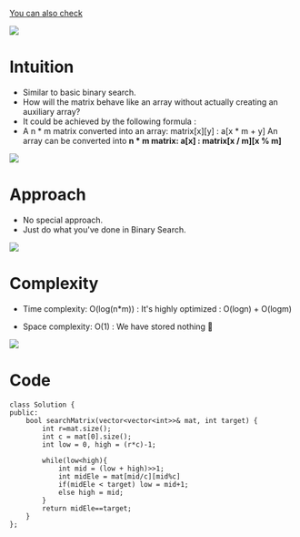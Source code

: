 [You can also check](https://github.com/Glorycs29/Binary_Search)

<img src="https://user-images.githubusercontent.com/73097560/115834477-dbab4500-a447-11eb-908a-139a6edaec5c.gif">

# Intuition

<!-- Describe your first thoughts on how to solve this problem. -->
- Similar to basic binary search.
- How will the matrix behave like an array without actually creating an auxiliary array?
- It could be achieved by the following formula :
- A n * m matrix converted into an array: matrix[x][y] : a[x * m + y]
An array can be converted into **n * m matrix: a[x] : matrix[x / m][x % m]**

<img src="https://user-images.githubusercontent.com/73097560/115834477-dbab4500-a447-11eb-908a-139a6edaec5c.gif">


# Approach
<!-- Describe your approach to solving the problem. -->
- No special approach.
- Just do what you've done in Binary Search.

<img src="https://user-images.githubusercontent.com/73097560/115834477-dbab4500-a447-11eb-908a-139a6edaec5c.gif">

# Complexity
- Time complexity: O(log(n*m)) : It's highly optimized : O(logn) + O(logm)
<!-- Add your time complexity here, e.g. $$O(n)$$ -->


- Space complexity: O(1) : We have stored nothing 🥳
<!-- Add your space complexity here, e.g. $$O(n)$$ -->

<img src="https://user-images.githubusercontent.com/73097560/115834477-dbab4500-a447-11eb-908a-139a6edaec5c.gif">

# Code
```
class Solution {
public:
    bool searchMatrix(vector<vector<int>>& mat, int target) {
        int r=mat.size();
        int c = mat[0].size();
        int low = 0, high = (r*c)-1;

        while(low<high){
            int mid = (low + high)>>1;
            int midEle = mat[mid/c][mid%c]
            if(midEle < target) low = mid+1;
            else high = mid;
        }
        return midEle==target;
    }
};
```
